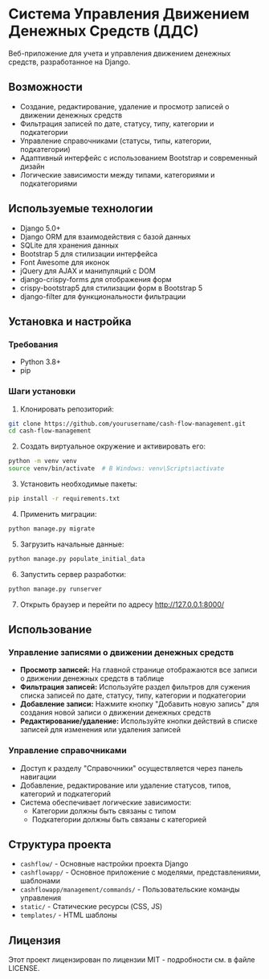 # Система Управления Движением Денежных Средств (ДДС)

Веб-приложение для учета и управления движением денежных средств, разработанное на Django.

## Возможности

- Создание, редактирование, удаление и просмотр записей о движении денежных средств
- Фильтрация записей по дате, статусу, типу, категории и подкатегории
- Управление справочниками (статусы, типы, категории, подкатегории)
- Адаптивный интерфейс с использованием Bootstrap и современный дизайн
- Логические зависимости между типами, категориями и подкатегориями



## Используемые технологии

- Django 5.0+
- Django ORM для взаимодействия с базой данных
- SQLite для хранения данных
- Bootstrap 5 для стилизации интерфейса
- Font Awesome для иконок
- jQuery для AJAX и манипуляций с DOM
- django-crispy-forms для отображения форм
- crispy-bootstrap5 для стилизации форм в Bootstrap 5
- django-filter для функциональности фильтрации

## Установка и настройка

### Требования

- Python 3.8+
- pip

### Шаги установки

1. Клонировать репозиторий:
```bash
git clone https://github.com/yourusername/cash-flow-management.git
cd cash-flow-management
```

2. Создать виртуальное окружение и активировать его:
```bash
python -m venv venv
source venv/bin/activate  # В Windows: venv\Scripts\activate
```

3. Установить необходимые пакеты:
```bash
pip install -r requirements.txt
```

4. Применить миграции:
```bash
python manage.py migrate
```

5. Загрузить начальные данные:
```bash
python manage.py populate_initial_data
```

6. Запустить сервер разработки:
```bash
python manage.py runserver
```

7. Открыть браузер и перейти по адресу http://127.0.0.1:8000/

## Использование

### Управление записями о движении денежных средств

- **Просмотр записей:** На главной странице отображаются все записи о движении денежных средств в таблице
- **Фильтрация записей:** Используйте раздел фильтров для сужения списка записей по дате, статусу, типу, категории и подкатегории
- **Добавление записи:** Нажмите кнопку "Добавить новую запись" для создания новой записи о движении денежных средств
- **Редактирование/удаление:** Используйте кнопки действий в списке записей для изменения или удаления записей

### Управление справочниками

- Доступ к разделу "Справочники" осуществляется через панель навигации
- Добавление, редактирование или удаление статусов, типов, категорий и подкатегорий
- Система обеспечивает логические зависимости:
  - Категории должны быть связаны с типом
  - Подкатегории должны быть связаны с категорией

## Структура проекта

- `cashflow/` - Основные настройки проекта Django
- `cashflowapp/` - Основное приложение с моделями, представлениями, шаблонами
- `cashflowapp/management/commands/` - Пользовательские команды управления
- `static/` - Статические ресурсы (CSS, JS)
- `templates/` - HTML шаблоны

## Лицензия

Этот проект лицензирован по лицензии MIT - подробности см. в файле LICENSE. 
